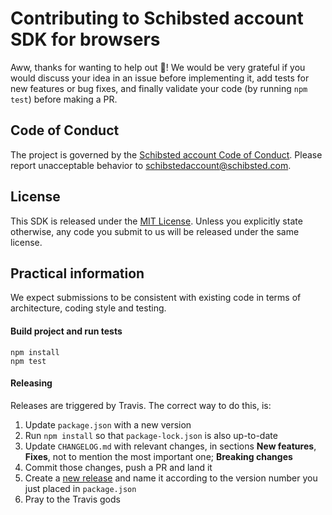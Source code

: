 # Contributing to Schibsted account SDK for browsers

Aww, thanks for wanting to help out :tada:! We would be very grateful if you would discuss your idea
in an issue before implementing it, add tests for new features or bug fixes, and finally validate
your code (by running `npm test`) before making a PR.

## Code of Conduct
The project is governed by the [Schibsted account Code of Conduct](../CODE_OF_CONDUCT.md). Please
report unacceptable behavior to schibstedaccount@schibsted.com.

## License
This SDK is released under the [MIT License](../LICENSE.md). Unless you explicitly state otherwise,
any code you submit to us will be released under the same license.

## Practical information
We expect submissions to be consistent with existing code in terms of architecture, coding style and
testing.

#### Build project and run tests
```
npm install
npm test
```

#### Releasing
Releases are triggered by Travis. The correct way to do this, is:

1. Update `package.json` with a new version
1. Run `npm install` so that `package-lock.json` is also up-to-date
1. Update `CHANGELOG.md` with relevant changes, in sections **New features**, **Fixes**, not to
   mention the most important one; **Breaking changes**
1. Commit those changes, push a PR and land it
1. Create a [new release](https://github.com/schibsted/account-sdk-browser/releases/new) and name it
   according to the version number you just placed in `package.json`
1. Pray to the Travis gods
